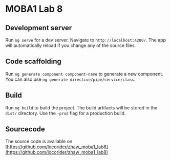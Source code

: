 # MOBA1 Lab 8

## Development server
Run `ng serve` for a dev server. Navigate to `http://localhost:4200/`. The app will automatically reload if you change any of the source files.

## Code scaffolding

Run `ng generate component component-name` to generate a new component. You can also use `ng generate directive/pipe/service/class`.

## Build

Run `ng build` to build the project. The build artifacts will be stored in the `dist/` directory. Use the `-prod` flag for a production build.

## Sourcecode
The source code is available on [https://github.com/locorider/zhaw_moba1_lab8](https://github.com/locorider/zhaw_moba1_lab8)
